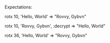 Expectations:

rotx 10, 'Hello, World'
=> "Rovvy, Gybvn"

rotx 10, 'Rovvy, Gybvn', :decrypt
=> "Hello, World"

rotx 36, 'Hello, World'
=> "Rovvy, Gybvn"